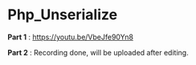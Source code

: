 # Php_Unserialize

**Part 1** : https://youtu.be/VbeJfe90Yn8

**Part 2** : Recording done, will be uploaded after editing.
